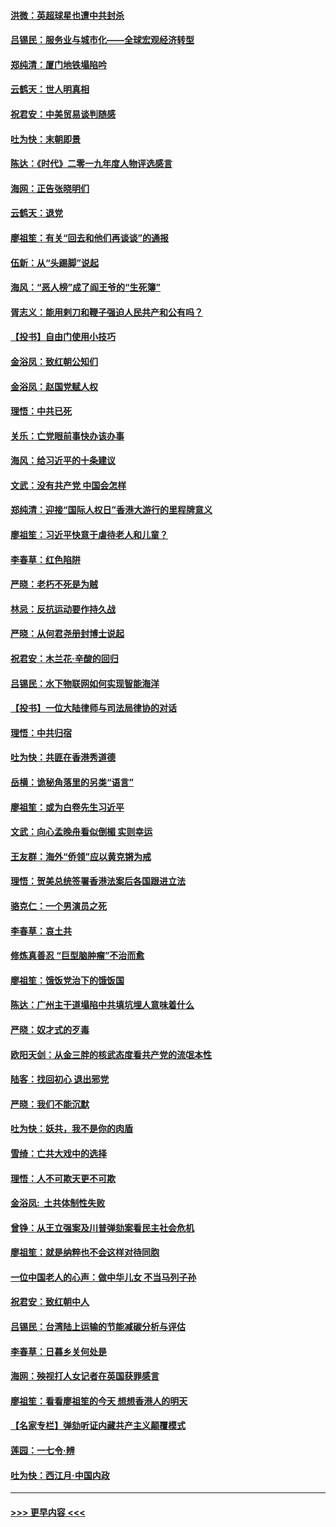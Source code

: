 #### [洪微：英超球星也遭中共封杀](../pages/nsc993/n11727243.md?t=12172344) 
#### [吕锡民：服务业与城市化——全球宏观经济转型](../pages/nsc993/n11725845.md?t=12172344) 
#### [郑纯清：厦门地铁塌陷吟](../pages/nsc993/n11725813.md?t=12172344) 
#### [云鹤天：世人明真相](../pages/nsc993/n11725621.md?t=12172344) 
#### [祝君安：中美贸易谈判随感](../pages/nsc993/n11725609.md?t=12172344) 
#### [吐为快：末朝即景](../pages/nsc993/n11723365.md?t=12172344) 
#### [陈达：《时代》二零一九年度人物评选感言](../pages/nsc993/n11723337.md?t=12172344) 
#### [海网：正告张晓明们](../pages/nsc993/n11723228.md?t=12172344) 
#### [云鹤天：退党](../pages/nsc993/n11723056.md?t=12172344) 
#### [廖祖笙：有关“回去和他们再谈谈”的通报](../pages/nsc993/n11722442.md?t=12172344) 
#### [伍新：从“头踢脚”说起](../pages/nsc993/n11722429.md?t=12172344) 
#### [海风：“恶人榜”成了阎王爷的“生死簿”](../pages/nsc993/n11722272.md?t=12172344) 
#### [胥志义：能用剌刀和鞭子强迫人民共产和公有吗？](../pages/nsc993/n11720569.md?t=12172344) 
#### [【投书】自由门使用小技巧](../pages/nsc993/n11720180.md?t=12172344) 
#### [金浴凤：致红朝公知们](../pages/nsc993/n11720563.md?t=12172344) 
#### [金浴凤：赵国党赋人权](../pages/nsc993/n11720533.md?t=12172344) 
#### [理悟：中共已死](../pages/nsc993/n11720233.md?t=12172344) 
#### [关乐：亡党眼前事快办该办事](../pages/nsc993/n11719160.md?t=12172344) 
#### [海风：给习近平的十条建议](../pages/nsc993/n11717616.md?t=12172344) 
#### [文武：没有共产党 中国会怎样](../pages/nsc993/n11717584.md?t=12172344) 
#### [郑纯清：迎接“国际人权日”香港大游行的里程牌意义](../pages/nsc993/n11717417.md?t=12172344) 
#### [廖祖笙：习近平快意于虐待老人和儿童？](../pages/nsc993/n11715313.md?t=12172344) 
#### [李春草：红色陷阱](../pages/nsc993/n11715029.md?t=12172344) 
#### [严晓：老朽不死是为贼](../pages/nsc993/n11712910.md?t=12172344) 
#### [林忌：反抗运动要作持久战](../pages/nsc993/n11712623.md?t=12172344) 
#### [严晓：从何君尧册封博士说起](../pages/nsc993/n11712465.md?t=12172344) 
#### [祝君安：木兰花·辛酸的回归](../pages/nsc993/n11712381.md?t=12172344) 
#### [吕锡民：水下物联网如何实现智能海洋](../pages/nsc993/n11711158.md?t=12172344) 
#### [【投书】一位大陆律师与司法局律协的对话](../pages/nsc993/n11709675.md?t=12172344) 
#### [理悟：中共归宿](../pages/nsc993/n11710059.md?t=12172344) 
#### [吐为快：共匪在香港秀道德](../pages/nsc993/n11709979.md?t=12172344) 
#### [岳横：诡秘角落里的另类“语言”](../pages/nsc993/n11709792.md?t=12172344) 
#### [廖祖笙：或为白卷先生习近平](../pages/nsc993/n11708330.md?t=12172344) 
#### [文武：向心孟晚舟看似倒楣 实则幸运](../pages/nsc993/n11708236.md?t=12172344) 
#### [王友群：海外“侨领”应以黄克锵为戒](../pages/nsc993/n11706176.md?t=12172344) 
#### [理悟：贺美总统签署香港法案后各国跟进立法](../pages/nsc993/n11706853.md?t=12172344) 
#### [骆克仁：一个男演员之死](../pages/nsc993/n11706677.md?t=12172344) 
#### [李春草：哀土共](../pages/nsc993/n11706255.md?t=12172344) 
#### [修炼真善忍 “巨型脑肿瘤”不治而愈](../pages/nsc993/n11705340.md?t=12172344) 
#### [廖祖笙：饿饭党治下的饿饭国](../pages/nsc993/n11705085.md?t=12172344) 
#### [陈达：广州主干道塌陷中共填坑埋人意味着什么](../pages/nsc993/n11705046.md?t=12172344) 
#### [严晓：奴才式的歹毒](../pages/nsc993/n11704826.md?t=12172344) 
#### [欧阳天剑：从金三胖的核武态度看共产党的流氓本性](../pages/nsc993/n11702238.md?t=12172344) 
#### [陆客：找回初心 退出邪党](../pages/nsc993/n11702213.md?t=12172344) 
#### [严晓：我们不能沉默](../pages/nsc993/n11702110.md?t=12172344) 
#### [吐为快：妖共，我不是你的肉盾](../pages/nsc993/n11701366.md?t=12172344) 
#### [雪绮：亡共大戏中的选择](../pages/nsc993/n11699922.md?t=12172344) 
#### [理悟：人不可欺天更不可欺](../pages/nsc993/n11699657.md?t=12172344) 
#### [金浴凤:  土共体制性失败](../pages/nsc993/n11699361.md?t=12172344) 
#### [曾铮：从王立强案及川普弹劾案看民主社会危机](../pages/nsc993/n11699318.md?t=12172344) 
#### [廖祖笙：就是纳粹也不会这样对待同胞](../pages/nsc993/n11697658.md?t=12172344) 
#### [一位中国老人的心声：做中华儿女 不当马列子孙](../pages/nsc993/n11697525.md?t=12172344) 
#### [祝君安：致红朝中人](../pages/nsc993/n11697518.md?t=12172344) 
#### [吕锡民：台湾陆上运输的节能减碳分析与评估](../pages/nsc993/n11694983.md?t=12172344) 
#### [李春草：日暮乡关何处是](../pages/nsc993/n11694805.md?t=12172344) 
#### [海网：殃视打人女记者在英国获罪感言](../pages/nsc993/n11693832.md?t=12172344) 
#### [廖祖笙：看看廖祖笙的今天 想想香港人的明天](../pages/nsc993/n11693707.md?t=12172344) 
#### [【名家专栏】弹劾听证内藏共产主义颠覆模式](../pages/nsc993/n11693563.md?t=12172344) 
#### [莲园：一七令‧辨](../pages/nsc993/n11692558.md?t=12172344) 
#### [吐为快：西江月·中国内政](../pages/nsc993/n11692071.md?t=12172344) 

----
#### [ >>> 更早内容 <<< ](../indexes/nsc993-earlier.md)
